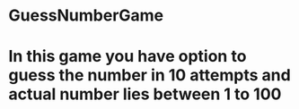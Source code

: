 # GuessNumberGame
# In this game you have option to guess the number in 10 attempts and actual number lies between 1 to 100
